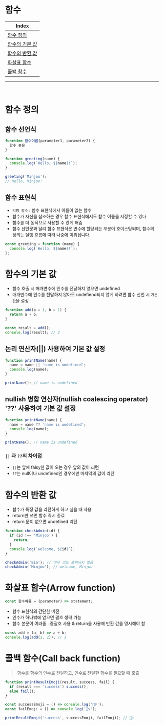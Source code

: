 # 함수

<div align='center'>

| Index                                     |
| ----------------------------------------- |
| [함수 정의](#함수-정의)                   |
| [함수의 기본 값](#함수의-기본-값)         |
| [함수의 반환 값](#함수의-반환-값)         |
| [화살표 함수](#화살표-함수arrow-function) |
| [콜백 함수](#콜백-함수call-back-function) |

</div>
<hr />
<br />

# 함수 정의

## 함수 선언식

```js
function 함수이름(parameter1, parameter2) {
  함수 본문
}
```

```js
function greeting(name) {
  console.log(`Hello, ${name}!`);
}

greeting('Minjoo');
// Hello, Minjoo!
```

## 함수 표현식

- `익명 함수` : 함수 표현식에서 이름이 없는 함수
- 함수가 자신을 참조하는 경우 함수 표현식에서도 함수 이름을 지정할 수 있다
- 함수를 더 동적으로 사용할 수 있게 해줌
- 함수 선언문과 달리 함수 표현식은 변수에 할당되는 부분이 호이스팅되며, 함수의 정의는 실행 흐름에 따라 나중에 이뤄집니다.

```js
const greeting = function (name) {
  console.log(`Hello, ${name}!`);
};
```

# 함수의 기본 값

- 함수 호출 시 매개변수에 인수를 전달하지 않으면 undefined
- 매개변수에 인수를 전달하지 않아도 undefiend되지 않게 하려면 함수 선언 시 `기본 값`을 설정

```js
function add(a = 1, b = 1) {
  return a + b;
}

const result = add();
console.log(result); // 2
```

## 논리 연산자(||) 사용하여 기본 값 설정

```js
function printName(name) {
  name = name || 'name is undefined';
  console.log(name);
}

printName(); // name is undefined
```

## nullish 병합 연산자(nullish coalescing operator) '??' 사용하여 기본 값 설정

```js
function printName(name) {
  name = name ?? 'name is undefined';
  console.log(name);
}

printName(); // name is undefined
```

### `||` 과 `??`의 차이점

- `||`는 앞에 falsy한 값이 오는 경우 앞의 값이 리턴
- `??`는 null이나 undefined인 경우에만 마지막의 값이 리턴

# 함수의 반환 값

- 함수가 특정 값을 리턴하게 하고 싶을 때 사용
- return만 쓰면 함수 즉시 종료
- return 문이 없으면 undefined 리턴

```js
function checkAdmin(id) {
  if (id !== 'Minjoo') {
    return;
  }
  console.log(`welcome, ${id}`);
}

checkAdmin('Bin'); // 아무 것도 출력되지 않음
checkAdmin('Minjoo'); // welcome, Minjoo
```

# 화살표 함수(Arrow function)

```js
const 함수이름 = (parameter) => statement;
```

- 함수 표현식의 간단한 버전
- 인수가 하나밖에 없으면 괄호 생략 가능
- 함수 본문이 여러줄 : 중괄호 사용 & return을 사용해 반환 값을 명시해야 함

```js
const add = (a, b) => a + b;
console.log(add(1, 2)); // 3
```

# 콜백 함수(Call back function)

> 함수를 함수의 인수로 전달하고, 인수로 전달한 함수를 필요할 때 호출

```js
function printResultEmoji(result, success, fail) {
  if (result === 'success') success();
  else fail();
}

const successEmoji = () => console.log('🙆‍♀️');
const failEmoji = () => console.log('🙅‍♀️');

printResultEmoji('success', successEmoji, failEmoji); // 🙆‍♀️
```
